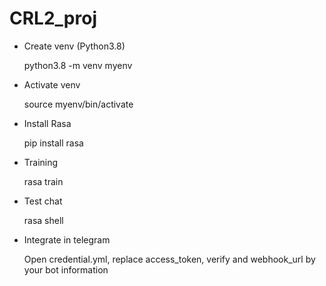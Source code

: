 # CRL2_proj

- Create venv (Python3.8)

  python3.8 -m venv myenv

- Activate venv

  source myenv/bin/activate

- Install Rasa

  pip install rasa

- Training

    rasa train

- Test chat

    rasa shell

- Integrate in telegram

    Open credential.yml, replace access_token, verify and webhook_url by your bot information 
